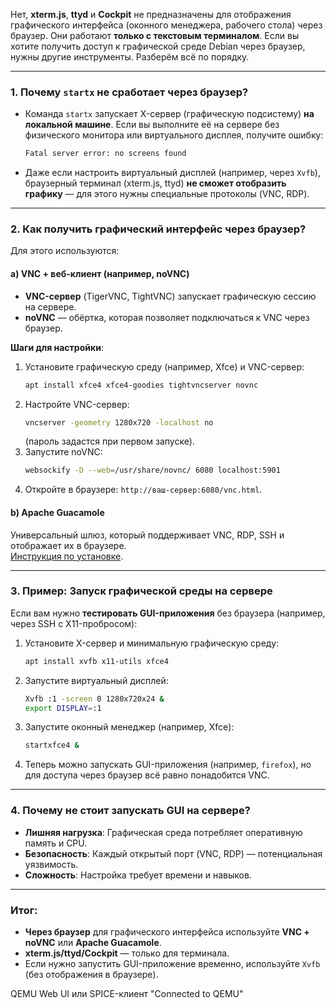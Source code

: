 Нет, **xterm.js**, **ttyd** и **Cockpit** не предназначены для отображения графического интерфейса (оконного менеджера, рабочего стола) через браузер. Они работают **только с текстовым терминалом**. Если вы хотите получить доступ к графической среде Debian через браузер, нужны другие инструменты. Разберём всё по порядку.

---

### 1. **Почему `startx` не сработает через браузер?**
- Команда `startx` запускает X-сервер (графическую подсистему) **на локальной машине**. Если вы выполните её на сервере без физического монитора или виртуального дисплея, получите ошибку:
  ```bash
  Fatal server error: no screens found
  ```
- Даже если настроить виртуальный дисплей (например, через `Xvfb`), браузерный терминал (xterm.js, ttyd) **не сможет отобразить графику** — для этого нужны специальные протоколы (VNC, RDP).

---

### 2. **Как получить графический интерфейс через браузер?**
Для этого используются:
#### a) **VNC + веб-клиент (например, noVNC)**
- **VNC-сервер** (TigerVNC, TightVNC) запускает графическую сессию на сервере.
- **noVNC** — обёртка, которая позволяет подключаться к VNC через браузер.

**Шаги для настройки**:
1. Установите графическую среду (например, Xfce) и VNC-сервер:
   ```bash
   apt install xfce4 xfce4-goodies tightvncserver novnc
   ```
2. Настройте VNC-сервер:
   ```bash
   vncserver -geometry 1280x720 -localhost no
   ```
   (пароль задастся при первом запуске).
3. Запустите noVNC:
   ```bash
   websockify -D --web=/usr/share/novnc/ 6080 localhost:5901
   ```
4. Откройте в браузере: `http://ваш-сервер:6080/vnc.html`.

#### b) **Apache Guacamole**
Универсальный шлюз, который поддерживает VNC, RDP, SSH и отображает их в браузере.  
[Инструкция по установке](https://guacamole.apache.org/doc/gug/installing-guacamole.html).

---

### 3. **Пример: Запуск графической среды на сервере**
Если вам нужно **тестировать GUI-приложения** без браузера (например, через SSH с X11-пробросом):
1. Установите X-сервер и минимальную графическую среду:
   ```bash
   apt install xvfb x11-utils xfce4
   ```
2. Запустите виртуальный дисплей:
   ```bash
   Xvfb :1 -screen 0 1280x720x24 &
   export DISPLAY=:1
   ```
3. Запустите оконный менеджер (например, Xfce):
   ```bash
   startxfce4 &
   ```
4. Теперь можно запускать GUI-приложения (например, `firefox`), но для доступа через браузер всё равно понадобится VNC.

---

### 4. **Почему не стоит запускать GUI на сервере?**
- **Лишняя нагрузка**: Графическая среда потребляет оперативную память и CPU.
- **Безопасность**: Каждый открытый порт (VNC, RDP) — потенциальная уязвимость.
- **Сложность**: Настройка требует времени и навыков.

---

### Итог:
- **Через браузер** для графического интерфейса используйте **VNC + noVNC** или **Apache Guacamole**.
- **xterm.js/ttyd/Cockpit** — только для терминала.
- Если нужно запустить GUI-приложение временно, используйте `Xvfb` (без отображения в браузере).


QEMU Web UI или SPICE-клиент "Connected to QEMU"
